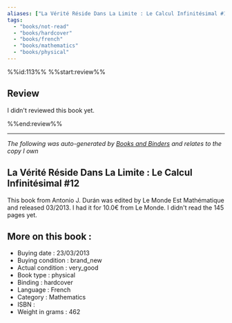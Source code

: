 ```yaml
---
aliases: ["La Vérité Réside Dans La Limite : Le Calcul Infinitésimal #12"] 
tags: 
  - "books/not-read" 
  - "books/hardcover" 
  - "books/french"
  - "books/mathematics"
  - "books/physical"
---
```

%%id:113%%
%%start:review%%
## Review
I didn't reviewed this book yet. 

%%end:review%%

---
_The following was auto-generated by [Books and Binders](Books%20and%20Binders.md) and relates to the copy I own_
## La Vérité Réside Dans La Limite : Le Calcul Infinitésimal #12
This book from Antonio J. Durán was edited by Le Monde Est Mathématique and released 03/2013. I had it for 10.0€ from Le Monde. I didn't read the 145 pages yet.

## More on this book :
- Buying date : 23/03/2013
- Buying condition : brand_new
- Actual condition : very_good
- Book type : physical
- Binding : hardcover
- Language : French
- Category : Mathematics
- ISBN : 
- Weight in grams : 462
